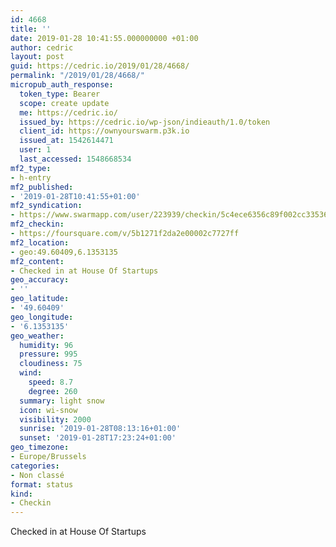 ```yaml
---
id: 4668
title: ''
date: 2019-01-28 10:41:55.000000000 +01:00
author: cedric
layout: post
guid: https://cedric.io/2019/01/28/4668/
permalink: "/2019/01/28/4668/"
micropub_auth_response:
  token_type: Bearer
  scope: create update
  me: https://cedric.io/
  issued_by: https://cedric.io/wp-json/indieauth/1.0/token
  client_id: https://ownyourswarm.p3k.io
  issued_at: 1542614471
  user: 1
  last_accessed: 1548668534
mf2_type:
- h-entry
mf2_published:
- '2019-01-28T10:41:55+01:00'
mf2_syndication:
- https://www.swarmapp.com/user/223939/checkin/5c4ece6356c89f002cc33536
mf2_checkin:
- https://foursquare.com/v/5b1271f2da2e00002c7727ff
mf2_location:
- geo:49.60409,6.1353135
mf2_content:
- Checked in at House Of Startups
geo_accuracy:
- ''
geo_latitude:
- '49.60409'
geo_longitude:
- '6.1353135'
geo_weather:
  humidity: 96
  pressure: 995
  cloudiness: 75
  wind:
    speed: 8.7
    degree: 260
  summary: light snow
  icon: wi-snow
  visibility: 2000
  sunrise: '2019-01-28T08:13:16+01:00'
  sunset: '2019-01-28T17:23:24+01:00'
geo_timezone:
- Europe/Brussels
categories:
- Non classé
format: status
kind:
- Checkin
---
```

Checked in at House Of Startups